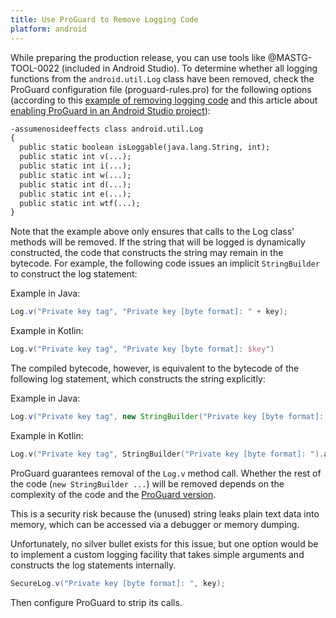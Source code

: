 ```yaml
---
title: Use ProGuard to Remove Logging Code
platform: android
---
```


While preparing the production release, you can use tools like @MASTG-TOOL-0022 (included in Android Studio). To determine whether all logging functions from the `android.util.Log` class have been removed, check the ProGuard configuration file (proguard-rules.pro) for the following options (according to this [example of removing logging code](https://www.guardsquare.com/en/products/proguard/manual/examples#logging "ProGuard\'s example of removing logging code") and this article about [enabling ProGuard in an Android Studio project](https://developer.android.com/studio/build/shrink-code#enable "Android Developer - Enable shrinking, obfuscation, and optimization")):

```default
-assumenosideeffects class android.util.Log
{
  public static boolean isLoggable(java.lang.String, int);
  public static int v(...);
  public static int i(...);
  public static int w(...);
  public static int d(...);
  public static int e(...);
  public static int wtf(...);
}
```

Note that the example above only ensures that calls to the Log class' methods will be removed. If the string that will be logged is dynamically constructed, the code that constructs the string may remain in the bytecode. For example, the following code issues an implicit `StringBuilder` to construct the log statement:

Example in Java:

```java
Log.v("Private key tag", "Private key [byte format]: " + key);
```

Example in Kotlin:

```kotlin
Log.v("Private key tag", "Private key [byte format]: $key")
```

The compiled bytecode, however, is equivalent to the bytecode of the following log statement, which constructs the string explicitly:

Example in Java:

```java
Log.v("Private key tag", new StringBuilder("Private key [byte format]: ").append(key.toString()).toString());
```

Example in Kotlin:

```kotlin
Log.v("Private key tag", StringBuilder("Private key [byte format]: ").append(key).toString())
```

ProGuard guarantees removal of the `Log.v` method call. Whether the rest of the code (`new StringBuilder ...`) will be removed depends on the complexity of the code and the [ProGuard version](https://stackoverflow.com/questions/6009078/removing-unused-strings-during-proguard-optimisation "Removing unused strings during ProGuard optimization ").

This is a security risk because the (unused) string leaks plain text data into memory, which can be accessed via a debugger or memory dumping.

Unfortunately, no silver bullet exists for this issue, but one option would be to implement a custom logging facility that takes simple arguments and constructs the log statements internally.

```java
SecureLog.v("Private key [byte format]: ", key);
```

Then configure ProGuard to strip its calls.
